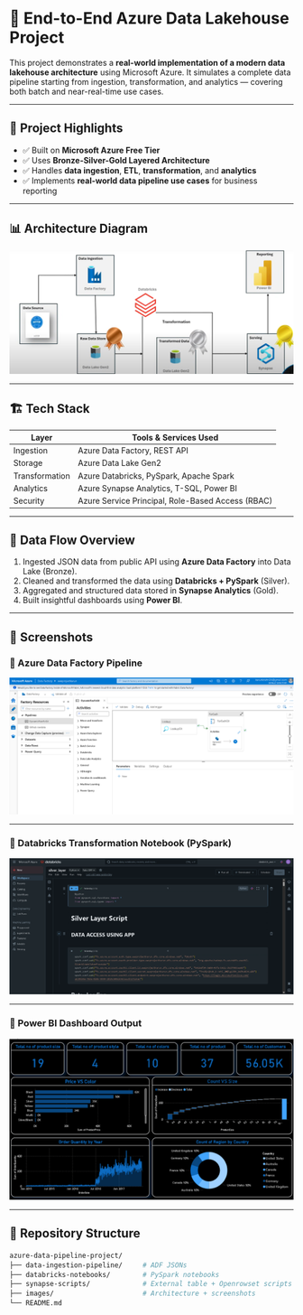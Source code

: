 # 🚀 End-to-End Azure Data Lakehouse Project

This project demonstrates a **real-world implementation of a modern data lakehouse architecture** using Microsoft Azure. It simulates a complete data pipeline starting from ingestion, transformation, and analytics — covering both batch and near-real-time use cases.

---

## 📌 Project Highlights

- ✅ Built on **Microsoft Azure Free Tier**
- ✅ Uses **Bronze-Silver-Gold Layered Architecture**
- ✅ Handles **data ingestion**, **ETL**, **transformation**, and **analytics**
- ✅ Implements **real-world data pipeline use cases** for business reporting

---

## 📊 Architecture Diagram

![Azure Lakehouse Architecture](./Images/architecture.png)

---

## 🏗️ Tech Stack

| Layer          | Tools & Services Used                            |
|----------------|--------------------------------------------------|
| Ingestion      | Azure Data Factory, REST API                     |
| Storage        | Azure Data Lake Gen2                             |
| Transformation | Azure Databricks, PySpark, Apache Spark          |
| Analytics      | Azure Synapse Analytics, T-SQL, Power BI         |
| Security       | Azure Service Principal, Role-Based Access (RBAC)|

---

## 🔄 Data Flow Overview

1. Ingested JSON data from public API using **Azure Data Factory** into Data Lake (Bronze).
2. Cleaned and transformed the data using **Databricks + PySpark** (Silver).
3. Aggregated and structured data stored in **Synapse Analytics** (Gold).
4. Built insightful dashboards using **Power BI**.

---

## 🧩 Screenshots

### 🔸 Azure Data Factory Pipeline
![ADF Pipeline](./Images/adf-pipeline.png)

---

### 🔸 Databricks Transformation Notebook (PySpark)
![Databricks Notebook](./Images/databricks-notebook.png)

---

### 🔸 Power BI Dashboard Output
![Power BI Dashboard](./Images/powerbi-dashboard.png)


---

## 📂 Repository Structure

```bash
azure-data-pipeline-project/
├── data-ingestion-pipeline/     # ADF JSONs 
├── databricks-notebooks/        # PySpark notebooks
├── synapse-scripts/             # External table + Openrowset scripts
├── images/                      # Architecture + screenshots
└── README.md
